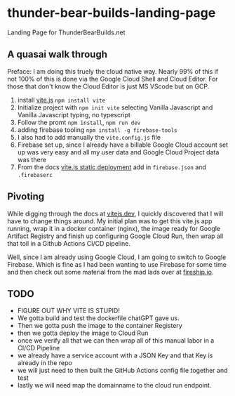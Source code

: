 # thunder-bear-builds-landing-page
Landing Page for ThunderBearBuilds.net

## A quasai walk through

Preface:  I am doing this truely the cloud native way.  Nearly 99% of this if not 100% of this is done via the Google Cloud Shell and Cloud Editor.  For those that don't know the Cloud Editor is just MS VScode but on GCP.

1. install [vite.js](https://vitejs.dev/) `npm install vite`
2. Initialize project with `npm init vite` selecting Vanilla Javascript and Vanilla Javascript typing, no typescript
3. Follow the promt `npm install`, `npm run dev`
4. adding firebase tooling `npm install -g firebase-tools`
5. I also had to add manually the `vite.config.js` file
6. Firebase set up, since I already have a billable Google Cloud account set up was very easy and all my user data and Google Cloud Project data was there
7. From the docs [vite.js static deployment](https://vitejs.dev/guide/static-deploy#google-firebase) add in `firebase.json` and `.firebaserc`

## Pivoting

While digging through the docs at [vitejs.dev](https://vitejs.dev/guide/static-deploy), I quickly discovered that I will have to change things around.  My initial plan was to get this vite.js app running, wrap it in a docker container (nginx), the image ready for Google Artifact Registry and finish up configuring Google Cloud Run, then wrap all that toil in a Github Actions CI/CD pipeline.

Well, since I am already using Google Cloud, I am going to switch to Google Firebase.  Which is fine as I had been wanting to use Firebase for some time and then check out some material from the mad lads over at [fireship.io](https://fireship.io/).

## TODO

* FIGURE OUT WHY VITE IS STUPID!
* We gotta build and test the dockerfile chatGPT gave us.
* Then we gotta push the image to the container Registery
* then we gotta deploy the image to Cloud Run
* once we verify all that we can then wrap all of this manual labor in a CI/CD Pipeline
* we already have a service account with a JSON Key and that Key is already in the repo
* we will just need to then built the GitHub Actions config file together and test
* lastly we will need map the domainname to the cloud run endpoint.